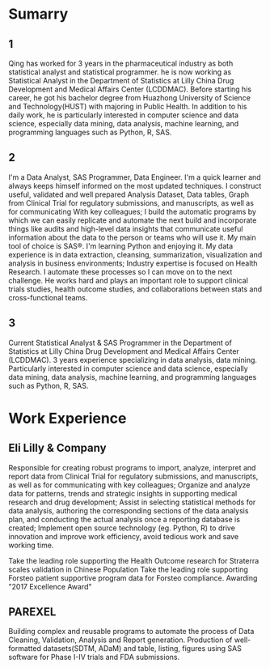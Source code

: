 # Sumarry
## 1
Qing has worked for 3 years in the pharmaceutical industry as both statistical analyst and statistical programmer.
he is now working as Statistical Analyst in the Department of Statistics at Lilly China Drug Development and Medical Affairs Center (LCDDMAC).
Before starting his career, he got his bachelor degree from Huazhong University of Science and Technology(HUST) with majoring in Public Health.
In addition to his daily work, he is particularly interested in computer science and data science, especially data mining, data analysis, machine learning, and programming languages such as Python, R, SAS.

## 2
I'm a Data Analyst, SAS Programmer, Data Engineer. I'm a quick learner and always keeps himself informed on the most updated techniques.
I construct useful, validated and well prepared Analysis Dataset, Data tables, Graph from Clinical Trial for regulatory submissions, and manuscripts, as well as for communicating With key colleagues; I build the automatic programs by which we can
easily replicate and automate the next build and incorporate things like audits and high-level data insights that
communicate useful information about the data to the person or teams who will use it.
My main tool of choice is SAS®. I'm learning Python and enjoying it.
My data experience is in data extraction, cleansing, summarization, visualization and analysis in business
environments; Industry expertise is focused on Health Research. I automate these processes so I can
move on to the next challenge.
He works hard and plays an important role to support
clinical trials studies, health outcome studies, and collaborations between stats and cross-functional teams.

## 3
Current Statistical Analyst & SAS Programmer in the Department of Statistics at Lilly China Drug Development and Medical Affairs Center (LCDDMAC).
3 years experience specializing in data analysis, data mining.
Particularly interested in computer science and data science, especially data mining, data analysis, machine learning, and programming languages such as Python, R, SAS.



# Work Experience

## Eli Lilly & Company
Responsible for creating robust programs to import, analyze, interpret and report data from Clinical Trial for regulatory submissions, and manuscripts, as well as for communicating with key colleagues;
Organize and analyze data for patterns, trends and strategic insights in supporting medical research and drug development;
Assist in selecting statistical methods for data analysis, authoring the corresponding sections of the data analysis plan, and conducting the actual analysis once a reporting database is created;
Implement open source technology (eg. Python, R) to drive innovation and improve work efficiency, avoid tedious work and save working time.

Take the leading role supporting the Health Outcome research for Straterra scales validation in Chinese Population
Take the leading role supporting Forsteo patient supportive program data for Forsteo compliance. Awarding "2017 Excellence Award"

## PAREXEL
Building complex and reusable programs to automate the process of Data Cleaning, Validation, Analysis and Report generation.
Production of well-formatted datasets(SDTM, ADaM) and table, listing, figures using SAS software for Phase I-IV trials and FDA submissions.
